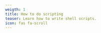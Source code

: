 ```yaml
---
weigth: 1
title: How to do scripting
teaser: Learn how to write shell scripts.
icon: fas fa-scroll
---
```


<Scripting page>
